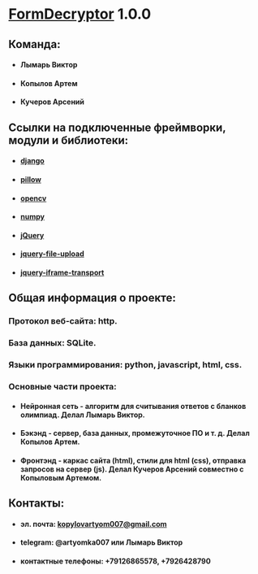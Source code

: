 # [FormDecryptor](https://github.com/Artemka007/FormDecryptor) 1.0.0

## Команда:
* #### Лымарь Виктор
* #### Копылов Артем
* #### Кучеров Арсений

## Ссылки на подключенные фреймворки, модули и библиотеки:
* #### [django](https://github.com/django/django)
* #### [pillow](https://github.com/python-pillow/Pillow)
* #### [opencv](https://github.com/opencv/opencv)
* #### [numpy](https://github.com/numpy/numpy)
* #### [jQuery](https://github.com/jquery/jquery)
* #### [jquery-file-upload](https://github.com/blueimp/jQuery-File-Upload)
* #### [jquery-iframe-transport](https://github.com/cmlenz/jquery-iframe-transport)

## Общая информация о проекте:
### Протокол веб-сайта: http.
### База данных: SQLite.
### Языки программирования: python, javascript, html, css.
### Основные части проекта:
* #### Нейронная сеть - алгоритм для считывания ответов с бланков олимпиад. Делал Лымарь Виктор.
* #### Бэкэнд - сервер, база данных, промежуточное ПО и т. д. Делал Копылов Артем.
* #### Фронтэнд - каркас сайта (html), стили для html (css), отправка запросов на сервер (js). Делал Кучеров Арсений совместно с Копыловым Артемом.


## Контакты:
* #### эл. почта: kopylovartyom007@gmail.com
* #### telegram: @artyomka007 или Лымарь Виктор
* #### контактные телефоны: +79126865578, +7926428790
